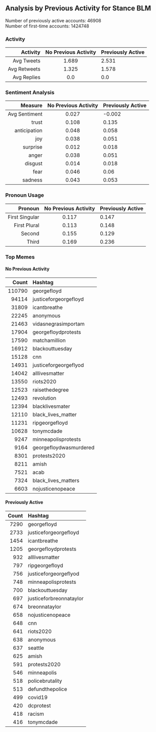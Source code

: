 
## Analysis by Previous Activity for Stance BLM

Number of previously active accounts: 46908  
Number of first-time accounts:        1424748

### Activity 

| Activity | No Previous Activity | Previously Active |
|------:|:------:|:-------|
| Avg Tweets | 1.689 | 2.531 |
| Avg Retweets | 1.325 | 1.578 |
| Avg Replies | 0.0 | 0.0 |

### Sentiment Analysis

| Measure | No Previous Activity | Previously Active |
|------:|:------:|:-------|
| Avg Sentiment | 0.027 | -0.002 |
| trust | 0.108 | 0.135 |
| anticipation | 0.048 | 0.058 |
| joy | 0.038 | 0.051 |
| surprise | 0.012 | 0.018 |
| anger | 0.038 | 0.051 |
| disgust | 0.014 | 0.018 |
| fear | 0.046 | 0.06 |
| sadness | 0.043 | 0.053 |


### Pronoun Usage

| Pronoun | No Previous Activity | Previously Active |
|------:|:------:|:-------|
| First Singular | 0.117 | 0.147 |
| First Plural | 0.113 | 0.148 |
| Second | 0.155 | 0.129 |
| Third | 0.169 | 0.236 |


### Top Memes

#### No Previous Activity

| Count | Hashtag |
|------:|:------|
| 110790 | georgefloyd |
| 94114 | justiceforgeorgefloyd |
| 31809 | icantbreathe |
| 22245 | anonymous |
| 21463 | vidasnegrasimportam |
| 17904 | georgefloydprotests |
| 17590 | matchamillion |
| 16912 | blackouttuesday |
| 15128 | cnn |
| 14931 | justiceforgeorgeflyod |
| 14042 | alllivesmatter |
| 13550 | riots2020 |
| 12523 | raisethedegree |
| 12493 | revolution |
| 12394 | blacklivesmater |
| 12110 | black_lives_matter |
| 11231 | ripgeorgefloyd |
| 10628 | tonymcdade |
| 9247 | minneapolisprotests |
| 9164 | georgefloydwasmurdered |
| 8301 | protests2020 |
| 8211 | amish |
| 7521 | acab |
| 7324 | black_lives_matters |
| 6603 | nojusticenopeace |


#### Previously Active

| Count | Hashtag |
|------:|:------|
| 7290 | georgefloyd |
| 2733 | justiceforgeorgefloyd |
| 1454 | icantbreathe |
| 1205 | georgefloydprotests |
| 932 | alllivesmatter |
| 797 | ripgeorgefloyd |
| 756 | justiceforgeorgeflyod |
| 748 | minneapolisprotests |
| 700 | blackouttuesday |
| 697 | justiceforbreonnataylor |
| 674 | breonnataylor |
| 658 | nojusticenopeace |
| 648 | cnn |
| 641 | riots2020 |
| 638 | anonymous |
| 637 | seattle |
| 625 | amish |
| 591 | protests2020 |
| 546 | minneapolis |
| 518 | policebrutality |
| 513 | defundthepolice |
| 499 | covid19 |
| 420 | dcprotest |
| 418 | racism |
| 416 | tonymcdade |


